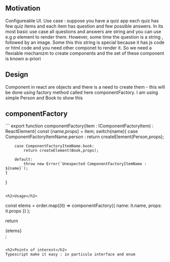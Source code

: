 <h2>Motivation</h2>
Configureable UI. Use case : suppose you have a quiz app each quiz has few quiz items and each item has question and few possible answers. In its most basic use case all questions and answers are string and you can use e.g p element to render them. However, some time the question is a string , followed by an image. Some this this string is special because it has js code or html code and you need other componet to render it. So we need a flexiable mechanizm to create components and the set of these component is known a-priori


<h2>Design</h2>
Component in react are objects and there is a need to create them - this will be done using factory method called here componentFactory. I am using simple Person and Book to show this

<h2>componentFactory</h2>
```
export  function componentFactory(item : IComponentFactoryItem) : ReactElement{
    const {name,props} = item;
    switch(name){
        case  ComponentFactoryItemName.person :
            return createElement(Person,props);

        case ComponentFactoryItemName.book:
            return createElement(Book,props);                        

        default:
            throw new Error(`Unexpected ComponentFactoryItemName : ${name}`);
    }
}
```

<h2>Usage</h2>

```
const elems = order.map((it) =>
    componentFactory({ name: it.name, props: it.props })
  );

 return <div className="App">{elems}</div>;
```

<h2>Points of interest</h2>
Typescript make it easy : in particula interface and enum 

